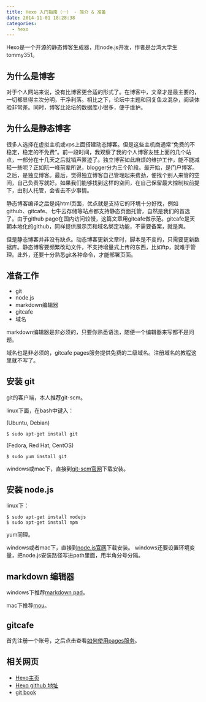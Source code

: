 ```yaml
---
title: Hexo 入门指南（一） - 简介 & 准备
date: 2014-11-01 18:28:38
categories:
  - hexo
---
```


Hexo是一个开源的静态博客生成器，用node.js开发，作者是台湾大学生tommy351。

## 为什么是博客 ##

对于个人网站来说，没有比博客更合适的形式了。在博客中，文章才是最主要的，一切都显得主次分明，干净利落。相比之下，论坛中主题和回复鱼龙混杂，阅读体验非常差。同时，博客比论坛的数据库小很多，便于维护。

## 为什么是静态博客 ##

很多人选择在虚拟主机或vps上面搭建动态博客。但是这些主机商通常“免费的不稳定，稳定的不免费”。前一段时间，我观察了我的个人博客友链上面的几个站点，一部分在十几天之后就销声匿迹了。独立博客如此麻烦的维护工作，能不能减轻一些呢？正如阮一峰前辈所说，blogger分为三个阶段。最开始，是门户博客。之后，是独立博客。最后，觉得独立博客自己管理起来费劲，便找个别人来管的空间，自己负责写就好。如果我们能够找到这样的空间，在自己保留最大控制权前提下，由别人托管，会省去不少事情。

静态博客编译之后是纯html页面，优点就是支持它的环境十分好找，例如github、gitcafe、七牛云存储等站点都支持静态页面托管，自然是我们的首选了。由于github page在国内访问较慢，这篇文章用gitcafe做示范。gitcafe是天朝本地化的github，同样提供展示页和域名绑定功能，不需要备案，就是爽。

但是静态博客并非没有缺点。动态博客更新文章时，脚本是不变的，只需要更新数据库。静态博客要频繁改动文件，不支持增量式上传的东西，比如ftp，就难于管理。此外，还要十分熟悉git各种命令，才能部署页面。

## 准备工作 ##

+ git
+ node.js
+ markdown编辑器
+ gitcafe
+ 域名

markdown编辑器是非必须的，只要你熟悉语法，随便一个编辑器来写都不是问题。

域名也是非必须的，gitcafe pages服务提供免费的二级域名。注册域名的教程这里就不写了。

## 安装 git ##

git的客户端，本人推荐git-scm。

linux下面，在bash中键入：

(Ubuntu, Debian)

```
$ sudo apt-get install git
```

(Fedora, Red Hat, CentOS)

```
$ sudo yum install git
```

windows或mac下，直接到[git-scm官网](http://git-scm.com/)下载安装。

## 安装 node.js ##

linux下：

```
$ sudo apt-get install nodejs
$ sudo apt-get install npm
```

yum同理。

windows或者mac下，直接到[node.js官网](http://nodejs.org/download/)下载安装。
windows还要设置环境变量，把node.js安装路径写进path里面，用半角分号分隔。

## markdown 编辑器 ##

windows下推荐[markdown pad](http://markdownpad.com/)。

mac下推荐[mou](http://25.io/mou/)。

## gitcafe ##

首先注册一个账号，之后点击查看[如何使用pages服务](https://gitcafe.com/GitCafe/Help/wiki/Pages-%E7%9B%B8%E5%85%B3%E5%B8%AE%E5%8A%A9)。

## 相关网页 ##

+ [Hexo主页](http://blog.csdn.net/wizardforcel/article/details/hexo.io)
+ [Hexo github 地址](https://github.com/hexojs/hexo)
+ [git book](http://git-scm.com/book/zh/v1)